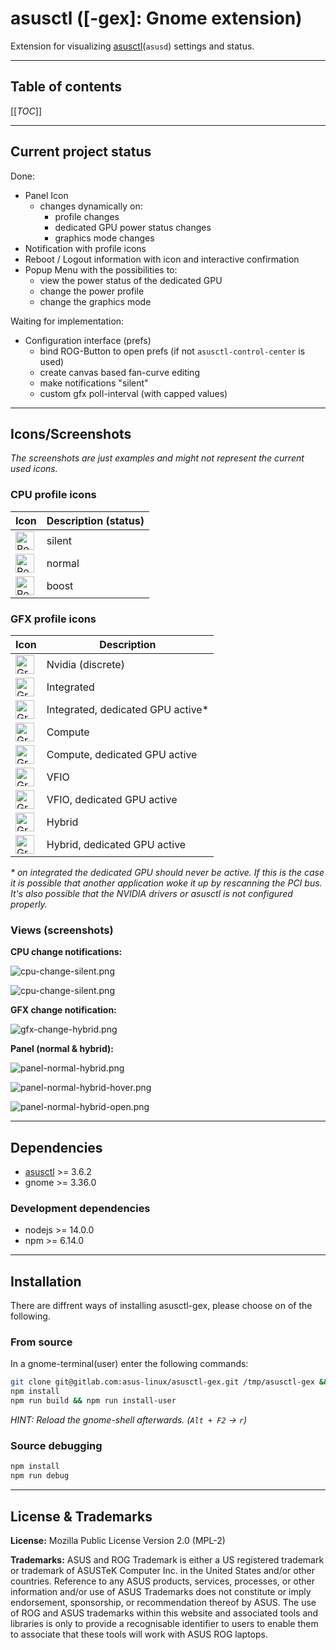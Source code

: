 # asusctl ([-gex]: Gnome extension)

Extension for visualizing [asusctl](https://gitlab.com/asus-linux/asusctl)(`asusd`) settings and status.

---

## Table of contents

[[_TOC_]]

---

## Current project status

Done:

* Panel Icon
  * changes dynamically on:
    * profile changes
    * dedicated GPU power status changes
    * graphics mode changes
* Notification with profile icons
* Reboot / Logout information with icon and interactive confirmation
* Popup Menu with the possibilities to:
  * view the power status of the dedicated GPU
  * change the power profile
  * change the graphics mode

Waiting for implementation:

* Configuration interface (prefs)
  * bind ROG-Button to open prefs (if not `asusctl-control-center` is used)
  * create canvas based fan-curve editing
  * make notifications "silent"
  * custom gfx poll-interval (with capped values)

---

## Icons/Screenshots

_The screenshots are just examples and might not represent the current used icons._

### CPU profile icons

|Icon|Description (status)|
|-|-|
|<img src="https://gitlab.com/asus-linux/asusctl-gex/-/raw/icon-rework/screenshots/panel-silent.svg" height="30" alt="Power Profile Silent">|silent|
|<img src="https://gitlab.com/asus-linux/asusctl-gex/-/raw/icon-rework/screenshots/panel-normal.svg" height="30" alt="Power Profile Normal">|normal|
|<img src="https://gitlab.com/asus-linux/asusctl-gex/-/raw/icon-rework/screenshots/panel-boost.svg" height="30" alt="Power Profile Boost">|boost|

### GFX profile icons

|Icon|Description|
|-|-|
|<img src="https://gitlab.com/asus-linux/asusctl-gex/-/raw/icon-rework/screenshots/panel-nvidia.svg" height="30" alt="Graphics Profile Nvidia">|Nvidia (discrete)|
|<img src="https://gitlab.com/asus-linux/asusctl-gex/-/raw/icon-rework/screenshots/panel-integrated.svg" height="30" alt="Graphics Profile Integrated GPU">|Integrated|
|<img src="https://gitlab.com/asus-linux/asusctl-gex/-/raw/icon-rework/screenshots/panel-integrated-active.svg" height="30" alt="Graphics Profile Integrated GPU, dedicated GPU active">|Integrated, dedicated GPU active*|
|<img src="https://gitlab.com/asus-linux/asusctl-gex/-/raw/icon-rework/screenshots/panel-compute.svg" height="30" alt="Graphics Profile Compute">|Compute|
|<img src="https://gitlab.com/asus-linux/asusctl-gex/-/raw/icon-rework/screenshots/panel-compute-active.svg" height="30" alt="Graphics Profile Compute, dedicated GPU active">|Compute, dedicated GPU active|
|<img src="https://gitlab.com/asus-linux/asusctl-gex/-/raw/icon-rework/screenshots/panel-vfio.svg" height="30" alt="Graphics Profile VFIO">|VFIO|
|<img src="https://gitlab.com/asus-linux/asusctl-gex/-/raw/icon-rework/screenshots/panel-vfio-active.svg" height="30" alt="Graphics Profile VFIO, dedicated GPU active">|VFIO, dedicated GPU active|
|<img src="https://gitlab.com/asus-linux/asusctl-gex/-/raw/icon-rework/screenshots/panel-hybrid.svg" height="30" alt="Graphics Profile Hybrid, dedicated GPU active">|Hybrid|
|<img src="https://gitlab.com/asus-linux/asusctl-gex/-/raw/icon-rework/screenshots/panel-hybrid-active.svg" height="30" alt="Graphics Profile Hybrid, dedicated GPU active">|Hybrid, dedicated GPU active|

_\* on integrated the dedicated GPU should never be active. If this is the case it is possible that another application woke it up by rescanning the PCI bus. It's also possible that the NVIDIA drivers or asusctl is not configured properly._

### Views (screenshots)

**CPU change notifications:**

![cpu-change-silent.png](https://gitlab.com/asus-linux/asusctl-gex/-/raw/icon-rework/screenshots/cpu-change-silent.png)

![cpu-change-silent.png](https://gitlab.com/asus-linux/asusctl-gex/-/raw/icon-rework/screenshots/cpu-change-silent.png)

**GFX change notification:**

![gfx-change-hybrid.png](https://gitlab.com/asus-linux/asusctl-gex/-/raw/icon-rework/screenshots/gfx-change-hybrid.png)

**Panel (normal & hybrid):**

![panel-normal-hybrid.png](https://gitlab.com/asus-linux/asusctl-gex/-/raw/icon-rework/screenshots/panel-normal-hybrid.png)

![panel-normal-hybrid-hover.png](https://gitlab.com/asus-linux/asusctl-gex/-/raw/icon-rework/screenshots/panel-normal-hybrid-hover.png)

![panel-normal-hybrid-open.png](https://gitlab.com/asus-linux/asusctl-gex/-/raw/icon-rework/screenshots/panel-normal-hybrid-open.png)

---

## Dependencies

* [asusctl](https://gitlab.com/asus-linux/asusctl) >= 3.6.2
* gnome >= 3.36.0

### Development dependencies

* nodejs >= 14.0.0
* npm >= 6.14.0

---

## Installation

There are diffrent ways of installing asusctl-gex, please choose on of the following.

### From source

In a gnome-terminal(user) enter the following commands:

```bash
git clone git@gitlab.com:asus-linux/asusctl-gex.git /tmp/asusctl-gex && cd /tmp/asusctl-gex
npm install
npm run build && npm run install-user
```

_HINT: Reload the gnome-shell afterwards. (`Alt + F2` -> `r`)_

### Source debugging

```bash
npm install
npm run debug
```

---

## License & Trademarks

**License:** Mozilla Public License Version 2.0 (MPL-2)

**Trademarks:** ASUS and ROG Trademark is either a US registered trademark or trademark of ASUSTeK Computer Inc. in the United States and/or other countries.
Reference to any ASUS products, services, processes, or other information and/or use of ASUS Trademarks does not constitute or imply endorsement, sponsorship, or recommendation thereof by ASUS.
The use of ROG and ASUS trademarks within this website and associated tools and libraries is only to provide a recognisable identifier to users to enable them to associate that these tools will work with ASUS ROG laptops.
